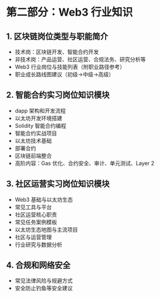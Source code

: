 # 第二部分：Web3 行业知识

## 1. 区块链岗位类型与职能简介
- 技术岗：区块链开发、智能合约开发
- 非技术岗：产品运营、社区运营、合规法务、研究分析等
- Web3 行业岗位与技能列表（附职业路径参考）
- 职业成长路线图建议（初级→中级→高级）

## 2. 智能合约实习岗位知识模块
- dapp 架构和开发流程
- 以太坊开发环境搭建
- Solidity 智能合约编程
- 智能合约实战项目
- 以太坊技术基础
- 部署合约
- 区块链前端整合
- 高阶内容：Gas 优化、合约安全、审计、单元测试、Layer 2

## 3. 社区运营实习岗位知识模块
- Web3 基础与以太坊生态
- 常见工具与平台
- 社区运营核心职责
- 常见任务案例模板
- 以太坊生态地图与主流项目
- 社区与运营管理
- 行业研究与数据分析

## 4. 合规和网络安全
- 常见法律风险与规避方式
- 安全防止钓鱼等安全建议 